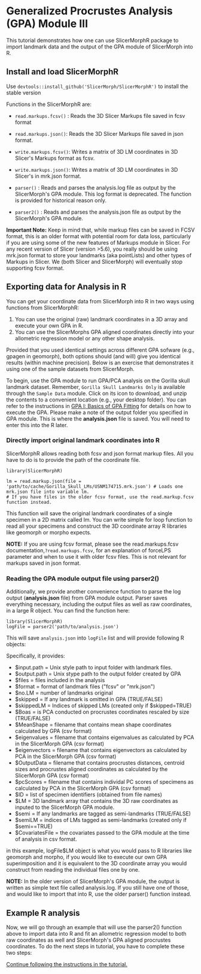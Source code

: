 # Generalized Procrustes Analysis (GPA) Module III

This tutorial demonstrates how one can use SlicerMorphR package to import landmark data and the output of the GPA module of SlicerMorph into R.

## Install and load SlicerMorphR
Use `devtools::install_github('SlicerMorph/SlicerMorphR')` to install the stable version

Functions in the SlicerMorphR are:
* `read.markups.fcsv()` : Reads the 3D Slicer Markups file saved in fcsv format
* `read.markups.json()`:  Reads the 3D Slicer Markups file saved in json format.
* `write.markups.fcsv()`: Writes a matrix of 3D LM coordinates in 3D Slicer's Markups format as fcsv. 
* `write.markups.json()`: Writes a matrix of 3D LM coordinates in 3D Slicer's in mrk.json format.

* `parser()` : Reads and parses the analysis.log file as output by the SlicerMorph's GPA module. This log format is deprecated. The function is provided for historical reason only.   
* `parser2()` : Reads and parses the analysis.json file as output by the SlicerMorph's GPA module.  

**Important Note:** Keep in mind that, while markup files can be saved in FCSV format, this is an older format with potential room for data loss, particularly if you are using some of the new features of Markups module in Slicer. For any recent version of Slicer (version >5.6), you really should be using mrk.json format to store your landmarks (aka pointLists) and other types of Markups in Slicer. We (both Slicer and SlicerMorph) will eventually stop supporting fcsv format. 


## Exporting data for Analysis in R
You can get your coordinate data from SlicerMorph into R in two ways using functions from SlicerMorphR:

1. You can use the original (raw) landmark coordinates in a 3D array and execute your own GPA in R. 
2. You can use the SlicerMorphs GPA aligned coordinates directly into your allometric regression model or any other shape analysis.

Provided that you used identical settings across different GPA sofware (e.g., gpagen in geomorph), both options should (and will) give you identical results (within machine precision). Below is an exercise that demonstrates it using one of the sample datasets from SlicerMorph. 

To begin, use the GPA module to run GPA/PCA analysis on the Gorilla skull landmark dataset. Remember, `Gorilla Skull Landmarks Only` is  available through the `Sample Data` module. Click on its icon to download, and unzip the contents to a convenient location (e.g., your desktop folder). You can refer to the instructions in [GPA I: Basics of GPA Fitting](../GPA_1/README.md) for details on how to execute the GPA. Please make a note of the output folder you specified in GPA module. This is where the **analysis.json** file is saved. You will need to enter this into the R later. 


### Directly import original landmark coordinates into R

SlicerMorphR allows reading both fcsv and json format markup files. All you have to do is to provide the path of the coordinate file. 


```
library(SlicerMorphR)

lm = read.markup.json(file = 'path/to/cache/Gorilla_Skull_LMs/USNM174715.mrk.json') # Loads one mrk.json file into variable lm.
# If you have files in the older fcsv format, use the read.markup.fcsv function instead. 

```

This function will save the original landmark coordinates of a single specimen in a 2D matrix called lm. You can write simple for loop function to read all your specimens and construct the 3D coordinate array R libraries like geomorph or morpho expects. 

**NOTE:** If you are using fcsv format, please see the read.markups.fcsv documentation,`?read.markups.fcsv`, for an explanation of forceLPS parameter and when to use it with older fcsv files. This is not relevant for markups saved in json format. 


### Reading the GPA module output file using parser2()
Additionally, we provide another convenience function to parse the log output (**analysis.json** file) from GPA module output. Parser saves everything necessary, including the output files as well as raw coordinates, in a large R object. You can find the function here:

```
library(SlicerMorphR)
logFile = parser2('path/to/analysis.json')
```
This will save `analysis.json` into `logFile` list and will provide following R objects:

Specifically, it provides:
  * $input.path = Unix style path to input folder with landmark files.
  * $output.path = Unix stype path to the output folder created by GPA
  * $files = files included in the analysis
  * $format = format of landmark files ("fcsv" or "mrk.json")
  * $no.LM = number of landmarks original
  * $skipped = If any landmark is omitted in GPA (TRUE/FALSE) 
  * $skippedLM = Indices of skipped LMs (created only if $skipped=TRUE)
  * $Boas = is PCA conducted on procrustes coordinates rescaled by size (TRUE/FALSE)
  * $MeanShape = filename that contains mean shape coordinates calculated by GPA (csv format)
  * $eigenvalues = filename that contains eigenvalues as calculated by PCA in the SlicerMorph GPA (csv format)
  * $eigenvectors = filename that contains eigenvectors as calculated by PCA in the SlicerMorph GPA (csv format)
  * $OutputData = filename that contains procrustes distances, centroid sizes and procrustes aligned coordinates as calculated by the SlicerMorph GPA (csv format)
  * $pcScores = filename that contains individal PC scores of specimens as calculated by PCA in the SlicerMorph GPA (csv format)
  * $ID = list of specimen identifiers (obtained from file names)
  * $LM = 3D landmark array that contains the 3D raw coordinates as inputed to the SlicerMorph GPA module. 
  * $semi = If any landmarks are tagged as semi-landmarks (TRUE/FALSE)
  * $semiLM = indices of LMs tagged as semi-landmarks (created only if $semi==TRUE)
  * $CovariatesFile = the covariates passed to the GPA module at the time of analysis in csv format.
  
in this example, logFile$LM object is what you would pass to R libraries like geomorph and morpho, if you would like to execute our own GPA superimposition and it is equivalent to the 3D coordinate array you would construct from reading the individual files one by one. 

**NOTE:** In the older version of SlicerMorph's GPA module, the output is written as simple text file called analysis.log. If you still have one of those, and would like to import that into R, use the older parser() function instead. 

## Example R analysis
Now, we will go through an example that will use the parser2() function above to import data into R and fit an allometric regression model to both raw coordinates as well and SlicerMorph's GPA aligned procrustes coordinates. To do the next steps in tutorial, you have to complete these two steps:

[Continue following the instructions in the tutorial.](./parser_and_sample_R_analysis.md) 


